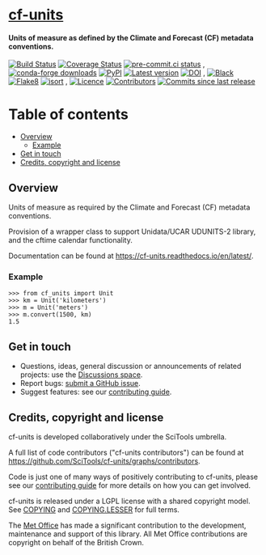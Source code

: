 # [cf-units](https://cf-units.readthedocs.io/en/latest/)

#### Units of measure as defined by the Climate and Forecast (CF) metadata conventions.

[comment]: # (https://shields.io/ is a good source of these)
[![Build Status](https://api.cirrus-ci.com/github/SciTools/cf-units.svg)](https://cirrus-ci.com/github/SciTools/cf-units)
[![Coverage Status](https://codecov.io/gh/SciTools/cf-units/branch/main/graph/badge.svg?token=6LlYlyTUZG)](https://codecov.io/gh/SciTools/cf-units)
[![pre-commit.ci status](https://results.pre-commit.ci/badge/github/SciTools/cf-units/main.svg)](https://results.pre-commit.ci/latest/github/SciTools/cf-units/main)
,
[![conda-forge downloads](https://img.shields.io/conda/vn/conda-forge/cf-units?color=orange&label=conda-forge&logo=conda-forge&logoColor=white)](https://anaconda.org/conda-forge/cf-units)
[![PyPI](https://img.shields.io/pypi/v/cf-units?color=orange&label=pypi&logo=python&logoColor=white)](https://pypi.org/project/cf-units/)
[![Latest version](https://img.shields.io/github/tag/SciTools/cf-units)](https://github.com/SciTools/cf-units/releases)
[![DOI](https://zenodo.org/badge/DOI/10.5281/zenodo.3723086.svg)](https://doi.org/10.5281/zenodo.3723086)
,
[![Black](https://img.shields.io/badge/code%20style-black-000000)](https://github.com/psf/black)
[![Flake8](https://img.shields.io/badge/lint-flake8-lightgrey)](https://github.com/PyCQA/flake8)
[![isort](https://img.shields.io/badge/%20imports-isort-%231674b1?style=flat&labelColor=ef8336)](https://pycqa.github.io/isort/)
,
[![Licence](https://img.shields.io/github/license/SciTools/cf-units)](COPYING)
[![Contributors](https://img.shields.io/github/contributors/SciTools/cf-units)](https://github.com/SciTools/cf-units/graphs/contributors)
[![Commits since last release](https://img.shields.io/github/commits-since/SciTools/cf-units/latest.svg)](https://github.com/SciTools/cf-units/commits/main)

# Table of contents

[comment]: # (NOTE: toc auto-generated with
  https://github.com/jonschlinkert/markdown-toc
    $> markdown-toc -i --bullets='-' README.md)

[comment]: # (This entire README can be markdown linted with
  https://github.com/igorshubovych/markdownlint-cli
    $ markdownlint README.md)

- [Overview](#overview)
  - [Example](#example)
- [Get in touch](#get-in-touch)
- [Credits, copyright and license](#credits-copyright-and-license)

## Overview

Units of measure as required by the Climate and Forecast (CF) metadata
conventions.

Provision of a wrapper class to support Unidata/UCAR UDUNITS-2 library, and the
cftime calendar functionality.

Documentation can be found at <https://cf-units.readthedocs.io/en/latest/>.

### Example

    >>> from cf_units import Unit
    >>> km = Unit('kilometers')
    >>> m = Unit('meters')
    >>> m.convert(1500, km)
    1.5

## Get in touch

- Questions, ideas, general discussion or announcements
  of related projects: use the
  [Discussions space](https://github.com/SciTools/cf-units/discussions).
- Report bugs:
  [submit a GitHub issue](https://github.com/SciTools/cf-units/issues).
- Suggest features: see our [contributing guide](.github/CONTRIBUTING.md).

## Credits, copyright and license

cf-units is developed collaboratively under the SciTools umbrella.

A full list of code contributors ("cf-units contributors") can be found at
https://github.com/SciTools/cf-units/graphs/contributors.

Code is just one of many ways of positively contributing to cf-units, please
see our [contributing guide](.github/CONTRIBUTING.md) for more details on how
you can get involved.

cf-units is released under a LGPL license with a shared copyright model.
See [COPYING](COPYING) and [COPYING.LESSER](COPYING.LESSER) for full terms.

The [Met Office](https://metoffice.gov.uk) has made a significant
contribution to the development, maintenance and support of this library.
All Met Office contributions are copyright on behalf of the British Crown.
